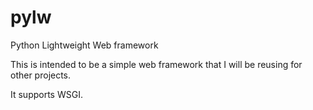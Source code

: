 # pylw
Python Lightweight Web framework

This is intended to be a simple web framework that I will be reusing for other
projects.

It supports WSGI.
